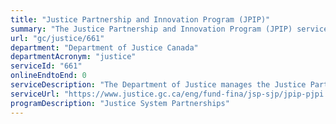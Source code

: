 ```yaml
---
title: "Justice Partnership and Innovation Program (JPIP)"
summary: "The Justice Partnership and Innovation Program (JPIP) service from Department of Justice Canada is not available end-to-end online, according to the GC Service Inventory."
url: "gc/justice/661"
department: "Department of Justice Canada"
departmentAcronym: "justice"
serviceId: "661"
onlineEndtoEnd: 0
serviceDescription: "The Department of Justice manages the Justice Partnership and Innovation Program, which supports activities that respond effectively to the changing conditions effecting Canadian justice policy. Whether it is promoting or supporting newly reformed justice systems or improving the delivery of justice services, the Program allows the Department to develop and test these approaches in collaboration with organizations other levels of government."
serviceUrl: "https://www.justice.gc.ca/eng/fund-fina/jsp-sjp/jpip-pjpi.html"
programDescription: "Justice System Partnerships"
---
```

